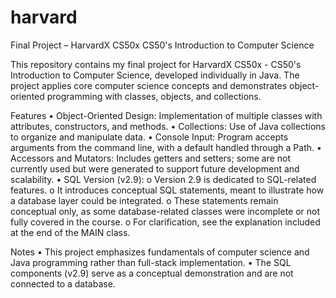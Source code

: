 # harvard
Final Project – HarvardX CS50x
CS50's Introduction to Computer Science

This repository contains my final project for HarvardX CS50x - CS50's
Introduction to Computer Science, developed individually in Java.
The project applies core computer science concepts and demonstrates object-oriented programming with classes, objects, and collections.

Features
•	Object-Oriented Design: Implementation of multiple classes with attributes, constructors, and methods.
•	Collections: Use of Java collections to organize and manipulate data.
•	Console Input: Program accepts arguments from the command line, with a default handled through a Path.
•	Accessors and Mutators: Includes getters and setters; some are not currently used but were generated to support future development and scalability.
•	SQL Version (v2.9):
o	Version 2.9 is dedicated to SQL-related features.
o	It introduces conceptual SQL statements, meant to illustrate how a database layer could be integrated.
o	These statements remain conceptual only, as some database-related classes were incomplete or not fully covered in the course.
o	For clarification, see the explanation included at the end of the MAIN class.

Notes
•	This project emphasizes fundamentals of computer science and Java programming rather than full-stack implementation.
•	The SQL components (v2.9) serve as a conceptual demonstration and are not connected to a database.

